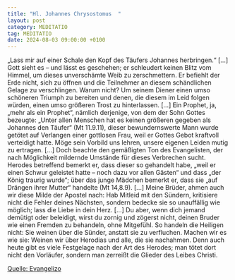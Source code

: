 ```yaml
---
title: "Hl. Johannes Chrysostomus  "
layout: post
category: MEDITATIO
tag: MEDITATIO
date: 2024-08-03 09:00:00 +0100
---
```

„Lass mir auf einer Schale den Kopf des Täufers Johannes herbringen.“ […] Gott sieht es – und lässt es geschehen; er schleudert keinen Blitz vom Himmel, um dieses unverschämte Weib zu zerschmettern. Er befiehlt der Erde nicht, sich zu öffnen und die Teilnehmer an diesem schändlichen Gelage zu verschlingen.<!--more--> Warum nicht? Um seinem Diener einen umso schöneren Triumph zu bereiten und denen, die diesem im Leid folgen würden, einen umso größeren Trost zu hinterlassen. [...] Ein Prophet, ja, „mehr als ein Prophet“, nämlich derjenige, von dem der Sohn Gottes bezeugte: „Unter allen Menschen hat es keinen größeren gegeben als Johannes den Täufer“ (Mt 11.9.11), dieser bewundernswerte Mann wurde getötet auf Verlangen einer gottlosen Frau, weil er Gottes Gebot kraftvoll verteidigt hatte. Möge sein Vorbild uns lehren, unsere eigenen Leiden mutig zu ertragen. [...]
Doch beachte den gemäßigten Ton des Evangelisten, der nach Möglichkeit mildernde Umstände für dieses Verbrechen sucht. Herodes betreffend bemerkt er, dass dieser so gehandelt habe, „weil er einen Schwur geleistet hatte – noch dazu vor allen Gästen“ und dass „der König traurig wurde“; über das junge Mädchen bemerkt er, dass sie „auf Drängen ihrer Mutter“ handelte (Mt 14,8.9). [...] Meine Brüder, ahmen auch wir diese Milde der Apostel nach: Hab Mitleid mit den Sündern, kritisiere nicht die Fehler deines Nächsten, sondern bedecke sie so unauffällig wie möglich; lass die Liebe in dein Herz. [...] Du aber, wenn dich jemand demütigt oder beleidigt, wirst du zornig und zögerst nicht, deinen Bruder wie einen Fremden zu behandeln, ohne Mitgefühl. So handeln die Heiligen nicht: Sie weinen über die Sünder, anstatt sie zu verfluchen. Machen wir es wie sie: Weinen wir über Herodias und alle, die sie nachahmen. Denn auch heute gibt es viele Festgelage nach der Art des Herodes; man tötet dort nicht den Vorläufer, sondern man zerreißt die Glieder des Leibes Christi.


[Quelle: Evangelizo](https://evangeliumtagfuertag.org/DE/gospel)